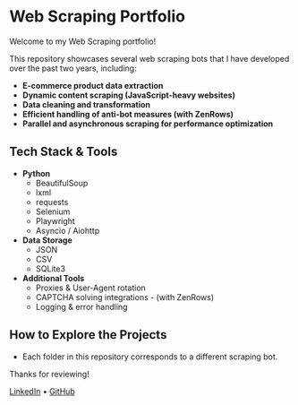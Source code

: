 # Web Scraping Portfolio

Welcome to my Web Scraping portfolio!

This repository showcases several web scraping bots that I have developed over the past two years, including:

- **E-commerce product data extraction**
- **Dynamic content scraping (JavaScript-heavy websites)**
- **Data cleaning and transformation**
- **Efficient handling of anti-bot measures (with ZenRows)**
- **Parallel and asynchronous scraping for performance optimization**

## Tech Stack & Tools

- **Python**
    - BeautifulSoup
    - lxml
    - requests
    - Selenium
    - Playwright
    - Asyncio / Aiohttp
- **Data Storage**
    - JSON
    - CSV
    - SQLite3
- **Additional Tools**
    - Proxies & User-Agent rotation
    - CAPTCHA solving integrations - (with ZenRows)
    - Logging & error handling

## How to Explore the Projects

- Each folder in this repository corresponds to a different scraping bot.

Thanks for reviewing!

[LinkedIn](https://www.linkedin.com/in/yunuscancengiz/) • [GitHub](https://github.com/yunuscancengiz)
